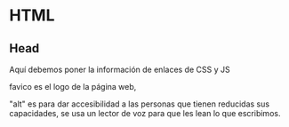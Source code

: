 # HTML

## Head
Aquí debemos poner la información de enlaces de CSS y JS

favico es el logo de la página web,

"alt" es para dar accesibilidad a las personas que tienen reducidas sus capacidades, se usa un lector de voz para que les lean lo que escribimos.

